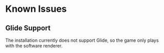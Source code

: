 # Known Issues

## Glide Support
The installation currently does not support Glide, so the game only plays with the software renderer.
